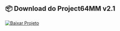 ## 📦 Download do Project64MM v2.1

[![Baixar Projeto](https://img.shields.io/badge/Baixar_Projeto64MM.zip-2ea44f?style=for-the-badge&logo=github)](https://github.com/trabalhoperebaria-glitch/project64/archive/refs/heads/main.zip)
